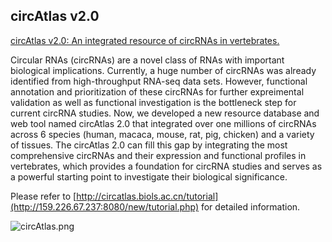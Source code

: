 ## circAtlas v2.0

[circAtlas v2.0: An integrated resource of circRNAs in vertebrates.](http://circatlas.biols.ac.cn)

Circular RNAs (circRNAs) are a novel class of RNAs with important biological implications. Currently, a huge number of circRNAs was already identified from high-throughput RNA-seq data sets. However, functional annotation and prioritization of these circRNAs for further expreimental validation as well as functional investigation is the bottleneck step for current circRNA studies. Now, we developed a new resource database and web tool named circAtlas 2.0 that integrated over one millions of circRNAs across 6 species (human, macaca, mouse, rat, pig, chicken) and a variety of tissues. The circAtlas 2.0 can fill this gap by integrating the most comprehensive circRNAs and their expression and functional profiles in vertebrates, which provides a foundation for circRNA studies and serves as a powerful starting point to investigate their biological significance. 

Please refer to [http://circatlas.biols.ac.cn/tutorial](http://159.226.67.237:8080/new/tutorial.php) for detailed information.

![circAtlas.png](https://github.com/bioinfo-biols/Zhaolab/blob/master/circAtlas.png?raw=true)
